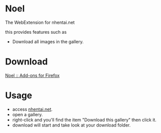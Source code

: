 # Noel

The WebExtension for nhentai.net

this provides features such as

* Download all images in the gallery.

# Download

[Noel :: Add-ons for Firefox](https://addons.mozilla.org/ja/firefox/addon/noel-nhentai/)

# Usage

* access [nhentai.net](https://nhentai.net).
* open a gallery.
* right-click and you'll find the item "Download this gallery" then click it.
* download will start and take look at your download folder.